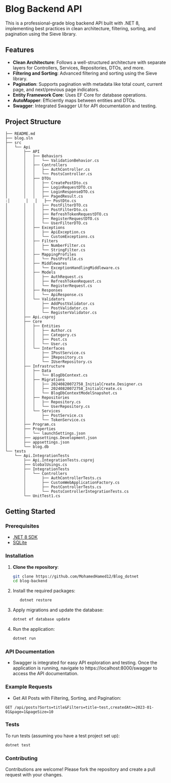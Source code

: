 # Blog Backend API

This is a professional-grade blog backend API built with .NET 8, implementing best practices in clean architecture, filtering, sorting, and pagination using the Sieve library.

## Features

- **Clean Architecture**: Follows a well-structured architecture with separate layers for Controllers, Services, Repositories, DTOs, and more.
- **Filtering and Sorting**: Advanced filtering and sorting using the Sieve library.
- **Pagination**: Supports pagination with metadata like total count, current page, and next/previous page indicators.
- **Entity Framework Core**: Uses EF Core for database operations.
- **AutoMapper**: Efficiently maps between entities and DTOs.
- **Swagger**: Integrated Swagger UI for API documentation and testing.

## Project Structure

```
├── README.md
├── blog.sln
├── src
│   └── Api
│       ├── API
│       │   ├── Behaviors
│       │   │   └── ValidationBehavior.cs
│       │   ├── Controllers
│       │   │   ├── AuthController.cs
│       │   │   └── PostsController.cs
│       │   ├── DTOs
│       │   │   ├── CreatePostDto.cs
│       │   │   ├── LoginRequestDTO.cs
│       │   │   ├── LoginResponseDTO.cs
│       │   │   ├── PagedResult.cs
:│       │   │   ├── PostDto.cs
│       │   │   ├── PostFilterDTO.cs
│       │   │   ├── PostFilterDto.cs
│       │   │   ├── RefreshTokenRequestDTO.cs
│       │   │   ├── RegisterRequestDTO.cs
│       │   │   └── UserFilterDTO.cs
│       │   ├── Exceptions
│       │   │   ├── ApiException.cs
│       │   │   └── CustomExceptions.cs
│       │   ├── Filters
│       │   │   ├── NumberFilter.cs
│       │   │   └── StringFilter.cs
│       │   ├── MappingProfiles
│       │   │   └── PostProfile.cs
│       │   ├── Middlewares
│       │   │   └── ExceptionHandlingMiddleware.cs
│       │   ├── Models
│       │   │   ├── AuthRequest.cs
│       │   │   ├── RefreshTokenRequest.cs
│       │   │   └── RegisterRequest.cs
│       │   ├── Responses
│       │   │   └── ApiResponse.cs
│       │   └── Validators
│       │       ├── AddPostValidator.cs
│       │       ├── PostValidator.cs
│       │       └── RegisterValidator.cs
│       ├── Api.csproj
│       ├── Core
│       │   ├── Entities
│       │   │   ├── Author.cs
│       │   │   ├── Category.cs
│       │   │   ├── Post.cs
│       │   │   └── User.cs
│       │   └── Interfaces
│       │       ├── IPostService.cs
│       │       ├── IRepository.cs
│       │       └── IUserRepository.cs
│       ├── Infrastructure
│       │   ├── Data
│       │   │   └── BlogDbContext.cs
│       │   ├── Migrations
│       │   │   ├── 20240820072758_InitialCreate.Designer.cs
│       │   │   ├── 20240820072758_InitialCreate.cs
│       │   │   └── BlogDbContextModelSnapshot.cs
│       │   ├── Repositories
│       │   │   ├── Repository.cs
│       │   │   └── UserRepository.cs
│       │   └── Services
│       │       ├── PostService.cs
│       │       └── TokenService.cs
│       ├── Program.cs
│       ├── Properties
│       │   └── launchSettings.json
│       ├── appsettings.Development.json
│       ├── appsettings.json
│       └── blog.db
└── tests
    └── Api.IntegrationTests
        ├── Api.IntegrationTests.csproj
        ├── GlobalUsings.cs
        ├── IntegrationTests
        │   └── Controllers
        │       ├── AuthControllerTests.cs
        │       ├── CustomWebApplicationFactory.cs
        │       ├── PostControllerTests.cs
        │       └── PostsControllerIntegrationTests.cs
        └── UnitTest1.cs
```


## Getting Started

### Prerequisites

- [.NET 8 SDK](https://dotnet.microsoft.com/download/dotnet/8.0)
- [SQLite](https://www.sqlite.org/index.html)

### Installation

1. **Clone the repository**:

   ```bash
   git clone https://github.com/MohamedHamed12/Blog_dotnet
   cd blog-backend
2. Install the required packages:

   ```bash
      dotnet restore
   ```

3. Apply migrations and update the database:

   ```bash
   dotnet ef database update
   ```

4. Run the application:

   ```bash
   dotnet run
   ```



### API Documentation
- Swagger is integrated for easy API exploration and testing. Once the application is running, navigate to https://localhost:8000/swagger to access the API documentation.

### Example Requests
- Get All Posts with Filtering, Sorting, and Pagination:

```GET /api/posts?Sorts=title&Filters=title~test,createdAt>=2023-01-01&page=1&pageSize=10```

###  Tests
To run tests (assuming you have a test project set up):

```bash
dotnet test
```
### Contributing
Contributions are welcome! Please fork the repository and create a pull request with your changes.


